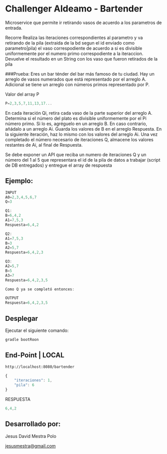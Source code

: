 
# Challenger Aldeamo - Bartender

Microservice que permite ir retirando vasos de acuerdo a los parametros de entrada.

Recorre Realiza las iteraciones correspondientes al parametro y va retirando
de la pila (extraida de la bd segun el id enviado como parametro|pila) el vaso
correspodiente de acuerdo a si es divisible uniformemente por el numero
primo correspodiente a la iteraccion.
Devuelve el resultado en un String con los vaso que fueron retirados de la pila


###Prueba:
Eres un bar ténder del bar más famoso de tu ciudad. Hay un arreglo de vasos numerados que está
representado por el arreglo A. Adicional se tiene un arreglo con números primos representado
por P.

Valor del array P
```javascript
P=2,3,5,7,11,13,17...
```

En cada iteración Qi, retira cada vaso de la parte superior del arreglo A. Determina si el número
del plato es divisible uniformemente por el Pi número primo. Si lo es, agréguelo en un arreglo B.
En caso contrario, añádalo a un arreglo Ai. Guarda los valores de B en el arreglo Respuesta. En
la siguiente iteración, haz lo mismo con los valores del arreglo Ai. Una vez completado el
número necesario de iteraciones Q, almacene los valores restantes de Ai, al final de Respuesta.

Se debe exponer un API que reciba un numero de iteraciones Q y un número del 1 al 5 que
representara el id de la pila de datos a trabajar (script de DB entregados) y entregue el array de
respuesta


## Ejemplo:
```javascript
INPUT
A0=2,3,4,5,6,7
Q=3

Q1:
B=6,4,2
A1=7,5,3
Respuesta=6,4,2

Q2:
A1=7,5,3
B=3
A2=5,7
Respuesta=6,4,2,3

Q3:
A2=5,7
B=5
A3=7
Respuesta=6,4,2,3,5

Como Q ya se completó entonces:

OUTPUT
Respuesta=6,4,2,3,5
```





## Desplegar

Ejecutar el siguiente comando:

```bash
gradle bootRoon
```

## End-Point | LOCAL

```html
http://localhost:8080/bartender
```



```javascript
{
    "iteraciones": 1,
    "pila": 6
}
```


RESPUESTA
```javascript
6,4,2
```

## Desarrollado por:
Jesus David Mestra Polo

[jesusmestra@gmail.com](email:jesusmestra@gmail.com)